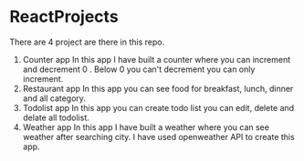# ReactProjects
There are 4 project are there in this repo.
1. Counter app
   In this app I have built a counter where you can increment and decrement 0 . Below 0 you can't decrement you can only increment.
2. Restaurant app
   In this app you can see food for breakfast, lunch, dinner and all category. 
3. Todolist app
   In this app you can create todo list you can edit, delete and delate all todolist.
4. Weather app
   In this app I have built a weather where you can see weather after searching city. I have used openweather API to create this app.
   
